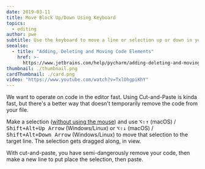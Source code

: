 ```yaml
---
date: 2019-03-11
title: Move Block Up/Down Using Keyboard
topics:
  - editing
author: pwe
subtitle: Use the keyboard to move a line or selection up or down in your file.
seealso:
  - title: "Adding, Deleting and Moving Code Elements"
    href: >-
      https://www.jetbrains.com/help/pycharm/adding-deleting-and-moving-lines.html
thumbnail: ./thumbnail.png
cardThumbnail: ./card.png
video: "https://www.youtube.com/watch?v=TxlOhgpiKhY"
---
```


We want to operate on code in the editor fast. Using Cut-and-Paste is kinda fast, but there's a better way that doesn't temporarily remove the code from your file.

Make a selection ([without using the mouse](../make-extend-selection/)) and use <kbd>⌥⇧↑</kbd> (macOS) / <kbd>Shift+Alt+Up Arrow</kbd> (Windows/Linux) or <kbd>⌥⇧↓</kbd> (macOS) / <kbd>Shift+Alt+Down Arrow</kbd> (Windows/Linux) to move that selection to the target line. The selection gets dragged along, in view.

With cut-and-paste, you have semi-dangerously remove your code, then make a new line to put place the selection, then paste.
